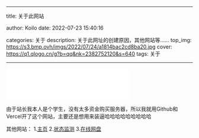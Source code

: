 ﻿---

title: 关于此网站

author: Koilo
date: 2022-07-23 15:40:16

categories: 关于
description: 关于此网址的创建原因，其他网站等......
top_img: https://s3.bmp.ovh/imgs/2022/07/24/a1814bac2cd8ba20.jpg
cover: https://q1.qlogo.cn/g?b=qq&nk=2382752120&s=640
tags: 关于

---

<iframe frameborder="no" border="0" marginwidth="0" marginheight="0" width=330 height=86 src="//music.163.com/outchain/player?type=2&id=1384450197&auto=1&height=66"></iframe>     


由于站长我本人是个学生，没有太多资金购买服务器，所以我就用Github和Vercel开了这个网站，主要还是想用来装逼哈哈哈哈哈哈哈哈哈    

其他网站：
1.[主页](https://www.simpfun.top) 
2.[状态监测](https://status.simpfun.top) 
3.[在线网盘](https://pan.simpfun.top) 


